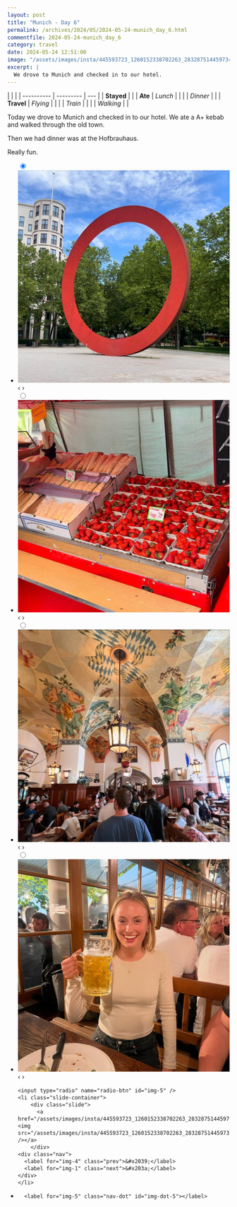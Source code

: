 ```yaml
---
layout: post
title: "Munich - Day 6"
permalink: /archives/2024/05/2024-05-24-munich_day_6.html
commentfile: 2024-05-24-munich_day_6
category: travel
date: 2024-05-24 12:51:00
image: "/assets/images/insta/445593723_1260152338702263_2832875144597346110_n_18030180392069347.jpg"
excerpt: |
  We drove to Munich and checked in to our hotel.
---
```


|            |           |
| ---------- | --------- | --- |
| **Stayed** |           |
| **Ate**    | _Lunch_   |     |
|            | _Dinner_  |     |
| **Travel** | _Flying_  |     |
|            | _Train_   |     |
|            | _Walking_ |     |

Today we drove to Munich and checked in to our hotel. We ate a A+ kebab and walked through the old town.

Then we had dinner was at the Hofbrauhaus.

Really fun.

<ul class="slides">
    <input type="radio" name="radio-btn" id="img-1" checked="checked" />
    <li class="slide-container">
        <div class="slide">
          <a href="/assets/images/insta/443748429_800943655433994_3568719468996682093_n_18028822550040846.jpg"><img src="/assets/images/insta/443748429_800943655433994_3568719468996682093_n_18028822550040846.jpg" /></a>
        </div>
    <div class="nav">
      <label for="img-5" class="prev">&#x2039;</label>
      <label for="img-2" class="next">&#x203a;</label>
    </div>
    </li>
        <input type="radio" name="radio-btn" id="img-2"  />
    <li class="slide-container">
        <div class="slide">
          <a href="/assets/images/insta/443735652_445052684780395_3682019133406791807_n_18432508858049429.jpg"><img src="/assets/images/insta/443735652_445052684780395_3682019133406791807_n_18432508858049429.jpg" /></a>
        </div>
    <div class="nav">
      <label for="img-1" class="prev">&#x2039;</label>
      <label for="img-3" class="next">&#x203a;</label>
    </div>
    </li>
        <input type="radio" name="radio-btn" id="img-3"  />
    <li class="slide-container">
        <div class="slide">
          <a href="/assets/images/insta/446098704_311856465298621_794187748293373528_n_17914791212844030.jpg"><img src="/assets/images/insta/446098704_311856465298621_794187748293373528_n_17914791212844030.jpg" /></a>
        </div>
    <div class="nav">
      <label for="img-2" class="prev">&#x2039;</label>
      <label for="img-4" class="next">&#x203a;</label>
    </div>
    </li>
        <input type="radio" name="radio-btn" id="img-4"  />
    <li class="slide-container">
        <div class="slide">
          <a href="/assets/images/insta/446098468_1176291077119143_1120816093796562050_n_18107265769383834.jpg"><img src="/assets/images/insta/446098468_1176291077119143_1120816093796562050_n_18107265769383834.jpg" /></a>
        </div>
    <div class="nav">
      <label for="img-3" class="prev">&#x2039;</label>
      <label for="img-5" class="next">&#x203a;</label>
    </div>
    </li>
    
    <input type="radio" name="radio-btn" id="img-5" />
    <li class="slide-container">
        <div class="slide">
          <a href="/assets/images/insta/445593723_1260152338702263_2832875144597346110_n_18030180392069347.jpg"><img src="/assets/images/insta/445593723_1260152338702263_2832875144597346110_n_18030180392069347.jpg" /></a>
        </div>
    <div class="nav">
      <label for="img-4" class="prev">&#x2039;</label>
      <label for="img-1" class="next">&#x203a;</label>
    </div>
    </li>
			
<li class="nav-dots">
      <label for="img-1" class="nav-dot" id="img-dot-1"></label>
      <label for="img-2" class="nav-dot" id="img-dot-2"></label>
      <label for="img-3" class="nav-dot" id="img-dot-3"></label>
      <label for="img-4" class="nav-dot" id="img-dot-4"></label>

      <label for="img-5" class="nav-dot" id="img-dot-5"></label>

</li>
</ul>
